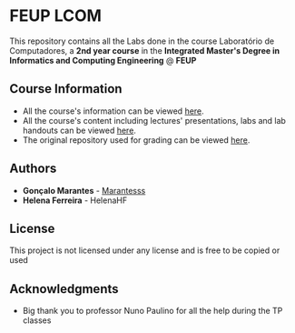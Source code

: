 # FEUP LCOM

This repository contains all the Labs done in the course Laboratório de Computadores, a **2nd year course** in the **Integrated Master's Degree in Informatics and Computing Engineering** @ **FEUP**

## Course Information

* All the course's information can be viewed [here](https://sigarra.up.pt/feup/pt/ucurr_geral.ficha_uc_view?pv_ocorrencia_id=419993).
* All the course's content including lectures' presentations, labs and lab handouts can be viewed [here](https://web.fe.up.pt/~pfs/aulas/lcom2018/).
* The original repository used for grading can be viewed [here](https://redmine.fe.up.pt/projects/lcom1819-t4g01).


## Authors

* **Gonçalo Marantes** - [Marantesss](https://github.com/Marantesss)
* **Helena Ferreira** - HelenaHF

## License

This project is not licensed under any license and is free to be copied or used

## Acknowledgments

* Big thank you to professor Nuno Paulino for all the help during the TP classes
